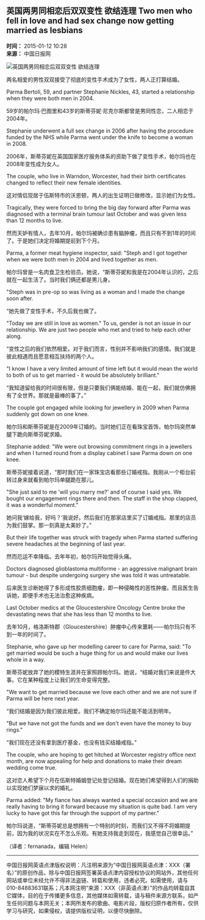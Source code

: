 ## 英国两男同相恋后双双变性 欲结连理 Two men who fell in love and had sex change now getting married as lesbians

**时间：** 2015-01-12 10:28  
**来源：** 中国日报网

![英国两男同相恋后双双变性 欲结连理](../../attachement/jpg/site1/20150112/00221910993f161d719214.jpg)

两名相爱的男性双双接受了彻底的变性手术成为了女性，两人正打算结婚。

Parma Bertoli, 59, and partner Stephanie Nickles, 43, started a relationship when they were both men in 2004.

59岁的帕尔玛·巴图里和43岁的斯蒂芬妮·尼克尔斯都曾是男同性恋，二人相恋于2004年。

Stephanie underwent a full sex change in 2006 after having the procedure funded by the NHS while Parma went under the knife to become a woman in 2008.

2006年，斯蒂芬妮在英国国家医疗服务体系的资助下做了变性手术，帕尔玛也在2008年变性成为女人。

The couple, who live in Warndon, Worcester, had their birth certificates changed to reflect their new female identities.

这对情侣现居于伍斯特市的沃恩顿，两人的出生证明已做修改，显示她们为女性。

Tragically, they were forced to bring the big day forward after Parma was diagnosed with a terminal brain tumour last October and was given less than 12 months to live.

然而天妒有情人，去年10月，帕尔玛被确诊患有脑肿瘤，而且只有不到1年的时间了。于是她们决定将婚期提前到下个月。

Parma, a former meat hygiene inspector, said: "Steph and I got together when we were both men in 2004 and lived together as men.

帕尔玛曾是一名肉食卫生检验员。她说，“斯蒂芬妮和我是在2004年认识的，之后就在一起生活了。当时我们俩还都是男儿身。

"Steph was in pre-op so was living as a woman and I made the change soon after.

“她先做了变性手术，不久后我也做了。

"Today we are still in love as women." To us, gender is not an issue in our relationship. We are just two people who met and tried to help each other along.

“变性之后的我们依然相爱。对于我们而言，性别并不影响我们的感情。我们就是彼此相遇而且愿意相互扶持的两个人。

"I know I have a very limited amount of time left but it would mean the world to both of us to get married - it would be absolutely brilliant."

“我知道留给我的时间很有限，但是只要我们俩能结婚、能在一起，我们就仿佛拥有了全世界。那就是最棒的事了。”

The couple got engaged while looking for jewellery in 2009 when Parma suddenly got down on one knee.

帕尔玛和斯蒂芬妮是在2009年订婚的。当时她们正在看珠宝首饰，帕尔玛突然单腿下跪向斯蒂芬妮求婚。

Stephanie added: "We were out browsing commitment rings in a jewellers and when I turned round from a display cabinet I saw Parma down on one knee.

斯蒂芬妮接着说道，“那时我们在一家珠宝店看那些订婚戒指。我刚从一个柜台前转过身来就看到帕尔玛单腿跪在那儿。

"She just said to me 'will you marry me?' and of course I said yes. We bought our engagement rings there and then. The staff in the shop clapped, it was a wonderful moment."

她问我‘嫁给我，好吗？’我说好。然后我们在那家店里买了订婚戒指。那里的店员为我们鼓掌。那一刻真是太美妙了。”

But their life together was struck with tragedy when Parma started suffering severe headaches at the beginning of last year.

然而厄运不幸降临。去年年初，帕尔玛开始觉得头痛。

Doctors diagnosed glioblastoma multiforme - an aggressive malignant brain tumour - but despite undergoing surgery she was told it was untreatable.

后来医生诊断她得了多形成性胶质细胞瘤，即一种侵略性的恶性肿瘤。而且医生告诉她，即便手术也无法治愈这种疾病。

Last October medics at the Gloucestershire Oncology Centre broke the devastating news that she has less than 12 months to live.

去年10月，格洛斯特郡（Gloucestershire）肿瘤中心传来噩耗——帕尔玛只有不到一年的时间了。

Stephanie, who gave up her modelling career to care for Parma, said: "To get married would be such a huge thing for us and would make our lives whole in a way.

斯蒂芬妮放弃了她的模特生涯并在家照顾帕尔玛。她说，“结婚对我们来说是件大事。它在某种程度上让我们的生命变得完整。

"We want to get married because we love each other and we are not sure if Parma will be here next year.

“我们结婚是因为我们彼此相爱。我们不确定帕尔玛还能不能活到明年。

"But we have not got the funds and we don't even have the money to buy rings."

“我们现在还没有拿到医疗基金，也没有钱买结婚戒指。”

The couple, who are hoping to get hitched at Worcester registry office next month, are now appealing for help and donations to make their dream wedding come true.

这对恋人希望下个月在伍斯特婚姻登记处登记结婚。现在她们希望得到人们的捐助以实现她们梦寐以求的婚礼。

Parma added: "My fiance has always wanted a special occasion and we are really having to bring it forward because my situation is quite bad. I am very lucky to have got this far through the support of my partner."

帕尔玛说道，“斯蒂芬妮总是想拥有一个特别的时刻，而我们又不得不将婚期提前，因为我的状况实在不怎么乐观。有她支持我走到现在，我感觉自己很幸运。”

（译者：fernanada，编辑 Helen）

---

中国日报网英语点津版权说明：凡注明来源为“中国日报网英语点津：XXX（署名）”的原创作品，除与中国日报网签署英语点津内容授权协议的网站外，其他任何网站或单位未经允许不得非法盗链、转载和使用，违者必究。如需使用，请与010-84883631联系；凡本网注明“来源：XXX（非英语点津）”的作品均转载自其它媒体，目的在于传播更多信息，其他媒体如需转载，请与稿件来源方联系，如产生任何问题与本网无关；本网所发布的歌曲、电影片段，版权归原作者所有，仅供学习与研究，如果侵权，请提供版权证明，以便尽快删除。